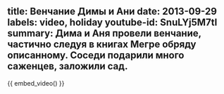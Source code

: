 title: Венчание Димы и Ани
date: 2013-09-29
labels: video, holiday
youtube-id: SnuLYj5M7tI
summary: Дима и Аня провели венчание, частично следуя в книгах Мегре обряду описанному.  Соседи подарили много саженцев, заложили сад.
---

{{ embed_video() }}
